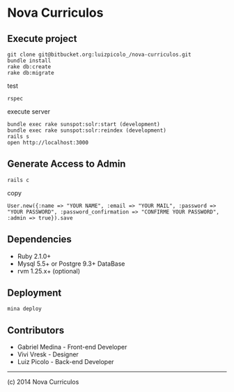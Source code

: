 # Nova Curriculos

## Execute project

    git clone git@bitbucket.org:luizpicolo_/nova-curriculos.git
    bundle install
    rake db:create
    rake db:migrate
    
test

    rspec
    
execute server

    bundle exec rake sunspot:solr:start (development)
    bundle exec rake sunspot:solr:reindex (development)
    rails s
    open http://localhost:3000
    
## Generate Access to Admin

    rails c

copy 

    User.new({:name => "YOUR NAME", :email => "YOUR MAIL", :password => "YOUR PASSWORD", :password_confirmation => "CONFIRME YOUR PASSWORD", :admin => true}).save


## Dependencies

- Ruby 2.1.0+
- Mysql 5.5+ or Postgre 9.3+ DataBase
- rvm 1.25.x+ (optional)


## Deployment

    mina deploy

## Contributors

- Gabriel Medina - Front-end Developer
- Vivi Vresk - Designer
- Luiz Picolo - Back-end Developer

---

(c) 2014 Nova Curriculos
